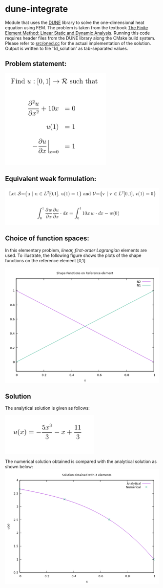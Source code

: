 # dune-integrate

Module that uses the [DUNE](https://www.dune-project.org/) library to solve the one-dimensional heat equation using FEM. The problem is taken from the textbook [The Finite Element Method: Linear Static and Dynamic Analysis](https://store.doverpublications.com/0486411818.html). Running this code requires header files from the DUNE library along the CMake build system. Please refer to [src/oned.cc](https://github.com/NageshEranki/dune-integrate/blob/main/src/oned.cc) for the actual implementation of the solution. Output is written to file '1d_solution' as tab-separated values.

## Problem statement:

![Strong form](figs/strong-form.png)

## Equivalent weak formulation:

![Weak form](figs/weak-form.png)

## Choice of function spaces:

In this elementary problem, *linear, first-order Lagrangian* elements are used. To illustrate, the following figure shows the plots of the shape functions on the reference element [0,1]

![Shape funcs](figs/shape-funcs.png)

## Solution

The analytical solution is given as follows:

![function](figs/function.png)

The numerical solution obtained is compared with the analytical solution as shown below:
![Solution](figs/sol.png)

